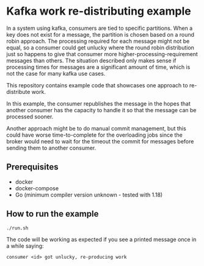 # Kafka work re-distributing example

In a system using kafka, consumers are tied to specific partitions. When a key
does not exist for a message, the partition is chosen based on a round robin
approach. The processing required for each message might not be equal, so a
consumer could get unlucky where the round robin distribution just so happens
to give that consumer more higher-processing-requirement messages than others.
The situation described only makes sense if processing times for messages are a
significant amount of time, which is not the case for many kafka use cases.

This repository contains example code that showcases one approach to
re-distribute work.

In this example, the consumer republishes the message in the hopes that another
consumer has the capacity to handle it so that the message can be processed
sooner.

Another approach might be to do manual commit management, but this could have
worse time-to-complete for the overloading jobs since the broker would need to
wait for the timeout the commit for messages before sending them to another
consumer.

## Prerequisites

- docker
- docker-compose
- Go (minimum compiler version unknown - tested with 1.18)

## How to run the example

    ./run.sh

The code will be working as expected if you see a printed message once in a while saying:

    consumer <id> got unlucky, re-producing work
